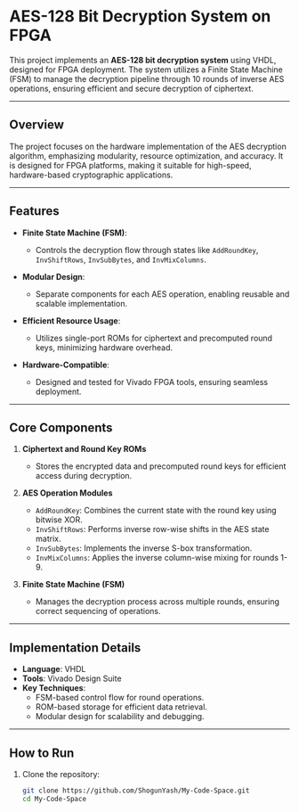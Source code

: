 # AES-128 Bit Decryption System on FPGA  

This project implements an **AES-128 bit decryption system** using VHDL, designed for FPGA deployment. The system utilizes a Finite State Machine (FSM) to manage the decryption pipeline through 10 rounds of inverse AES operations, ensuring efficient and secure decryption of ciphertext.

---

## **Overview**

The project focuses on the hardware implementation of the AES decryption algorithm, emphasizing modularity, resource optimization, and accuracy. It is designed for FPGA platforms, making it suitable for high-speed, hardware-based cryptographic applications.

---

## **Features**

- **Finite State Machine (FSM)**:  
  - Controls the decryption flow through states like `AddRoundKey`, `InvShiftRows`, `InvSubBytes`, and `InvMixColumns`.
  
- **Modular Design**:  
  - Separate components for each AES operation, enabling reusable and scalable implementation.  

- **Efficient Resource Usage**:  
  - Utilizes single-port ROMs for ciphertext and precomputed round keys, minimizing hardware overhead.  

- **Hardware-Compatible**:  
  - Designed and tested for Vivado FPGA tools, ensuring seamless deployment.  

---

## **Core Components**

1. **Ciphertext and Round Key ROMs**  
   - Stores the encrypted data and precomputed round keys for efficient access during decryption.  

2. **AES Operation Modules**  
   - `AddRoundKey`: Combines the current state with the round key using bitwise XOR.  
   - `InvShiftRows`: Performs inverse row-wise shifts in the AES state matrix.  
   - `InvSubBytes`: Implements the inverse S-box transformation.  
   - `InvMixColumns`: Applies the inverse column-wise mixing for rounds 1-9.  

3. **Finite State Machine (FSM)**  
   - Manages the decryption process across multiple rounds, ensuring correct sequencing of operations.  

---

## **Implementation Details**

- **Language**: VHDL  
- **Tools**: Vivado Design Suite  
- **Key Techniques**:  
  - FSM-based control flow for round operations.  
  - ROM-based storage for efficient data retrieval.  
  - Modular design for scalability and debugging.  

---

## **How to Run**

1. Clone the repository:
   ```bash
   git clone https://github.com/ShogunYash/My-Code-Space.git
   cd My-Code-Space

